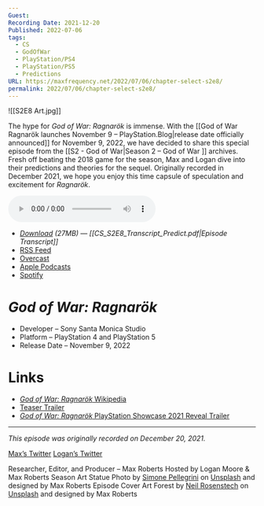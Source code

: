 ```yaml
---
Guest: 
Recording Date: 2021-12-20
Published: 2022-07-06
tags:
  - CS
  - GodOfWar
  - PlayStation/PS4
  - PlayStation/PS5
  - Predictions
URL: https://maxfrequency.net/2022/07/06/chapter-select-s2e8/
permalink: 2022/07/06/chapter-select-s2e8/
---
```

![[S2E8 Art.jpg]]

The hype for *God of War: Ragnarök* is immense. With the [[God of War Ragnarök launches November 9 – PlayStation.Blog|release date officially announced]] for November 9, 2022, we have decided to share this special episode from the [[S2 - God of War|Season 2 – God of War ]] archives. Fresh off beating the 2018 game for the season, Max and Logan dive into their predictions and theories for the sequel. Originally recorded in December 2021, we hope you enjoy this time capsule of speculation and excitement for *Ragnarök*.

<audio controls>
  <source src="https://traffic.libsyn.com/chapterselectpod/CS_S2E8_Final.mp3">
</audio>

- *[Download](https://traffic.libsyn.com/chapterselectpod/CS_S2E8_Final.mp3) (27MB)  — [[CS_S2E8_Transcript_Predict.pdf|Episode Transcript]]*
- [RSS Feed](https://chapterselectpod.libsyn.com/rss)
- [Overcast](https://overcast.fm/itunes1568777352/chapter-select)
- [Apple Podcasts](https://podcasts.apple.com/us/podcast/chapter-select/id1568777352)
- [Spotify](https://open.spotify.com/show/4f1TLZXbwtSX7uHROe9KlS)
# *God of War: Ragnarök*

- Developer – Sony Santa Monica Studio
- Platform – PlayStation 4 and PlayStation 5
- Release Date – November 9, 2022
# Links

- [*God of War: Ragnarök* Wikipedia](https://en.wikipedia.org/wiki/God_of_War_Ragnarök)
- [Teaser Trailer](https://youtu.be/Ty7WudwSKMA)
- [*God of War: Ragnarök* PlayStation Showcase 2021 Reveal Trailer](https://youtu.be/EE-4GvjKcfs)

---
*This episode was originally recorded on December 20, 2021.*

[Max’s Twitter](https://www.twitter.com/maxroberts143)
[Logan’s Twitter](https://www.twitter.com/mooreman12)

Researcher, Editor, and Producer – Max Roberts
Hosted by Logan Moore & Max Roberts
Season Art Statue Photo by [Simone Pellegrini](https://unsplash.com/@mazerone) on [Unsplash](https://unsplash.com/photos/L3QG_OBluT0) and designed by Max Roberts
Episode Cover Art Forest by [Neil Rosenstech](https://unsplash.com/@neilrst) on [Unsplash](https://unsplash.com/photos/KG-9TUrAFsg) and designed by Max Roberts